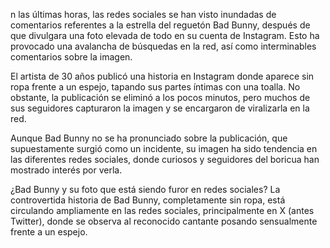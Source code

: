 n las últimas horas, las redes sociales se han visto inundadas de comentarios referentes a la estrella del reguetón Bad Bunny, después de que divulgara una foto elevada de todo en su cuenta de Instagram. Esto ha provocado una avalancha de búsquedas en la red, así como interminables comentarios sobre la imagen.

El artista de 30 años publicó una historia en Instagram donde aparece sin ropa frente a un espejo, tapando sus partes íntimas con una toalla. No obstante, la publicación se eliminó a los pocos minutos, pero muchos de sus seguidores capturaron la imagen y se encargaron de viralizarla en la red.

Aunque Bad Bunny no se ha pronunciado sobre la publicación, que supuestamente surgió como un incidente, su imagen ha sido tendencia en las diferentes redes sociales, donde curiosos y seguidores del boricua han mostrado interés por verla.

¿Bad Bunny y su foto que está siendo furor en redes sociales?
La controvertida historia de Bad Bunny, completamente sin ropa, está circulando ampliamente en las redes sociales, principalmente en X (antes Twitter), donde se observa al reconocido cantante posando sensualmente frente a un espejo.
